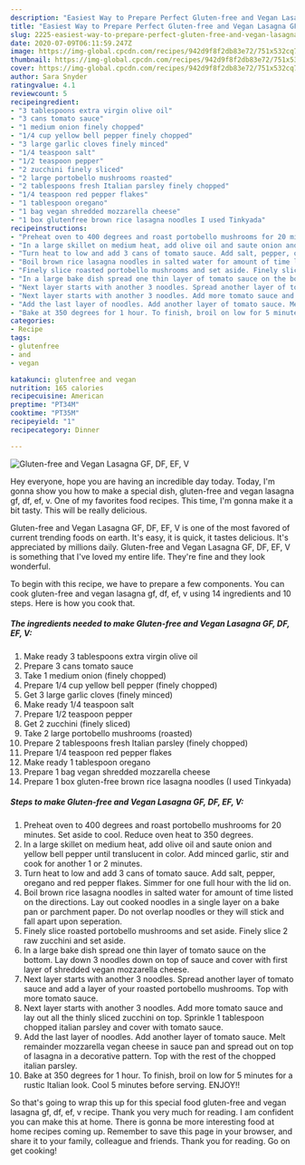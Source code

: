 ```yaml
---
description: "Easiest Way to Prepare Perfect Gluten-free and Vegan Lasagna GF, DF, EF, V"
title: "Easiest Way to Prepare Perfect Gluten-free and Vegan Lasagna GF, DF, EF, V"
slug: 2225-easiest-way-to-prepare-perfect-gluten-free-and-vegan-lasagna-gf-df-ef-v
date: 2020-07-09T06:11:59.247Z
image: https://img-global.cpcdn.com/recipes/942d9f8f2db83e72/751x532cq70/gluten-free-and-vegan-lasagna-gf-df-ef-v-recipe-main-photo.jpg
thumbnail: https://img-global.cpcdn.com/recipes/942d9f8f2db83e72/751x532cq70/gluten-free-and-vegan-lasagna-gf-df-ef-v-recipe-main-photo.jpg
cover: https://img-global.cpcdn.com/recipes/942d9f8f2db83e72/751x532cq70/gluten-free-and-vegan-lasagna-gf-df-ef-v-recipe-main-photo.jpg
author: Sara Snyder
ratingvalue: 4.1
reviewcount: 5
recipeingredient:
- "3 tablespoons extra virgin olive oil"
- "3 cans tomato sauce"
- "1 medium onion finely chopped"
- "1/4 cup yellow bell pepper finely chopped"
- "3 large garlic cloves finely minced"
- "1/4 teaspoon salt"
- "1/2 teaspoon pepper"
- "2 zucchini finely sliced"
- "2 large portobello mushrooms roasted"
- "2 tablespoons fresh Italian parsley finely chopped"
- "1/4 teaspoon red pepper flakes"
- "1 tablespoon oregano"
- "1 bag vegan shredded mozzarella cheese"
- "1 box glutenfree brown rice lasagna noodles I used Tinkyada"
recipeinstructions:
- "Preheat oven to 400 degrees and roast portobello mushrooms for 20 minutes. Set aside to cool. Reduce oven heat to 350 degrees."
- "In a large skillet on medium heat, add olive oil and saute onion and yellow bell pepper until translucent in color. Add minced garlic, stir and cook for another 1 or 2 minutes."
- "Turn heat to low and add 3 cans of tomato sauce. Add salt, pepper, oregano and red pepper flakes. Simmer for one full hour with the lid on."
- "Boil brown rice lasagna noodles in salted water for amount of time listed on the directions. Lay out cooked noodles in a single layer on a bake pan or parchment paper. Do not overlap noodles or they will stick and fall apart upon seperation."
- "Finely slice roasted portobello mushrooms and set aside. Finely slice 2 raw zucchini and set aside."
- "In a large bake dish spread one thin layer of tomato sauce on the bottom. Lay down 3 noodles down on top of sauce and cover with first layer of shredded vegan mozzarella cheese."
- "Next layer starts with another 3 noodles. Spread another layer of tomato sauce and add a layer of your roasted portobello mushrooms. Top with more tomato sauce."
- "Next layer starts with another 3 noodles. Add more tomato sauce and lay out all the thinly sliced zucchini on top. Sprinkle 1 tablespoon chopped italian parsley and cover with tomato sauce."
- "Add the last layer of noodles. Add another layer of tomato sauce. Melt remainder mozzarella vegan cheese in sauce pan and spread out on top of lasagna in a decorative pattern. Top with the rest of the chopped italian parsley."
- "Bake at 350 degrees for 1 hour. To finish, broil on low for 5 minutes for a rustic Italian look. Cool 5 minutes before serving. ENJOY!!"
categories:
- Recipe
tags:
- glutenfree
- and
- vegan

katakunci: glutenfree and vegan 
nutrition: 165 calories
recipecuisine: American
preptime: "PT34M"
cooktime: "PT35M"
recipeyield: "1"
recipecategory: Dinner

---
```



![Gluten-free and Vegan Lasagna GF, DF, EF, V](https://img-global.cpcdn.com/recipes/942d9f8f2db83e72/751x532cq70/gluten-free-and-vegan-lasagna-gf-df-ef-v-recipe-main-photo.jpg)

Hey everyone, hope you are having an incredible day today. Today, I'm gonna show you how to make a special dish, gluten-free and vegan lasagna gf, df, ef, v. One of my favorites food recipes. This time, I'm gonna make it a bit tasty. This will be really delicious.

Gluten-free and Vegan Lasagna GF, DF, EF, V is one of the most favored of current trending foods on earth. It's easy, it is quick, it tastes delicious. It's appreciated by millions daily. Gluten-free and Vegan Lasagna GF, DF, EF, V is something that I've loved my entire life. They're fine and they look wonderful.




To begin with this recipe, we have to prepare a few components. You can cook gluten-free and vegan lasagna gf, df, ef, v using 14 ingredients and 10 steps. Here is how you cook that.

<!--inarticleads1-->

##### The ingredients needed to make Gluten-free and Vegan Lasagna GF, DF, EF, V:

1. Make ready 3 tablespoons extra virgin olive oil
1. Prepare 3 cans tomato sauce
1. Take 1 medium onion (finely chopped)
1. Prepare 1/4 cup yellow bell pepper (finely chopped)
1. Get 3 large garlic cloves (finely minced)
1. Make ready 1/4 teaspoon salt
1. Prepare 1/2 teaspoon pepper
1. Get 2 zucchini (finely sliced)
1. Take 2 large portobello mushrooms (roasted)
1. Prepare 2 tablespoons fresh Italian parsley (finely chopped)
1. Prepare 1/4 teaspoon red pepper flakes
1. Make ready 1 tablespoon oregano
1. Prepare 1 bag vegan shredded mozzarella cheese
1. Prepare 1 box gluten-free brown rice lasagna noodles (I used Tinkyada)




<!--inarticleads2-->

##### Steps to make Gluten-free and Vegan Lasagna GF, DF, EF, V:

1. Preheat oven to 400 degrees and roast portobello mushrooms for 20 minutes. Set aside to cool. Reduce oven heat to 350 degrees.
1. In a large skillet on medium heat, add olive oil and saute onion and yellow bell pepper until translucent in color. Add minced garlic, stir and cook for another 1 or 2 minutes.
1. Turn heat to low and add 3 cans of tomato sauce. Add salt, pepper, oregano and red pepper flakes. Simmer for one full hour with the lid on.
1. Boil brown rice lasagna noodles in salted water for amount of time listed on the directions. Lay out cooked noodles in a single layer on a bake pan or parchment paper. Do not overlap noodles or they will stick and fall apart upon seperation.
1. Finely slice roasted portobello mushrooms and set aside. Finely slice 2 raw zucchini and set aside.
1. In a large bake dish spread one thin layer of tomato sauce on the bottom. Lay down 3 noodles down on top of sauce and cover with first layer of shredded vegan mozzarella cheese.
1. Next layer starts with another 3 noodles. Spread another layer of tomato sauce and add a layer of your roasted portobello mushrooms. Top with more tomato sauce.
1. Next layer starts with another 3 noodles. Add more tomato sauce and lay out all the thinly sliced zucchini on top. Sprinkle 1 tablespoon chopped italian parsley and cover with tomato sauce.
1. Add the last layer of noodles. Add another layer of tomato sauce. Melt remainder mozzarella vegan cheese in sauce pan and spread out on top of lasagna in a decorative pattern. Top with the rest of the chopped italian parsley.
1. Bake at 350 degrees for 1 hour. To finish, broil on low for 5 minutes for a rustic Italian look. Cool 5 minutes before serving. ENJOY!!




So that's going to wrap this up for this special food gluten-free and vegan lasagna gf, df, ef, v recipe. Thank you very much for reading. I am confident you can make this at home. There is gonna be more interesting food at home recipes coming up. Remember to save this page in your browser, and share it to your family, colleague and friends. Thank you for reading. Go on get cooking!
